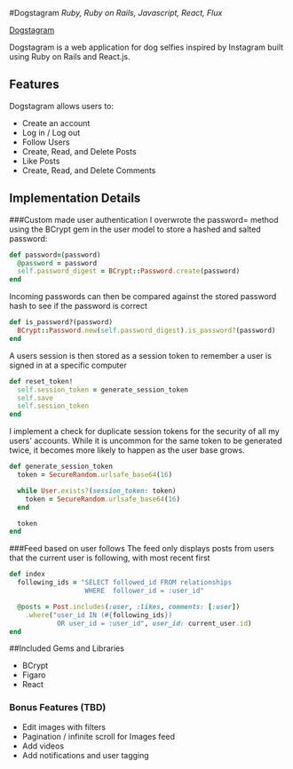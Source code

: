 #Dogstagram
*Ruby, Ruby on Rails, Javascript, React, Flux*

[Dogstagram](www.dogstagram.club)

Dogstagram is a web application for dog selfies inspired by Instagram built
using Ruby on Rails and React.js.


## Features

Dogstagram allows users to:

- Create an account
- Log in / Log out
- Follow Users
- Create, Read, and Delete Posts
- Like Posts
- Create, Read, and Delete Comments


## Implementation Details

###Custom made user authentication
I overwrote the password= method using the BCrypt gem in the user model to store a hashed and salted password:
```Ruby
def password=(password)
  @password = password
  self.password_digest = BCrypt::Password.create(password)
end
```

Incoming passwords can then be compared against the stored password hash to see if the password is correct
```Ruby
def is_password?(password)
  BCrypt::Password.new(self.password_digest).is_password?(password)
end
```

A users session is then stored as a session token to remember a user is signed in at a specific computer
```Ruby
def reset_token!
  self.session_token = generate_session_token
  self.save
  self.session_token
end
```

I implement a check for duplicate session tokens for the security of all my users' accounts.
While it is uncommon for the same token to be generated twice, it becomes more likely to happen as the user base grows.
```Ruby
def generate_session_token
  token = SecureRandom.urlsafe_base64(16)

  while User.exists?(session_token: token)
    token = SecureRandom.urlsafe_base64(16)
  end

  token
end
```

###Feed based on user follows
The feed only displays posts from users that the current user is following, with most recent first
```Ruby
def index
  following_ids = "SELECT followed_id FROM relationships
                   WHERE  follower_id = :user_id"

  @posts = Post.includes(:user, :likes, comments: [:user])
    .where("user_id IN (#{following_ids})
            OR user_id = :user_id", user_id: current_user.id)
end
```

##Included Gems and Libraries
- BCrypt
- Figaro
- React

### Bonus Features (TBD)
- Edit images with filters
- Pagination / infinite scroll for Images feed
- Add videos
- Add notifications and user tagging
